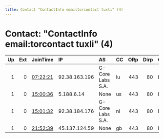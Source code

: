 ```yaml
---
title: Contact "ContactInfo emailtorcontact tuxli" (4)
---
```


# Contact: "ContactInfo email:torcontact tuxli" (4)

|   Up |   Ext | JoinTime                                                                                            | IP            | AS               | CC   |   ORp |   Dirp | OS    | Version   | Nickname   |   eFamMembers |
|-----:|------:|:----------------------------------------------------------------------------------------------------|:--------------|:-----------------|:-----|------:|-------:|:------|:----------|:-----------|--------------:|
|    1 |     0 | [07:22:21](https://metrics.torproject.org/rs.html#details/6D9CFB3ED769429713F2F28C8130034CEE667B32) | 92.38.163.196 | G-Core Labs S.A. | lu   |   443 |     80 | Linux | 0.4.4.6   | bauruine   |            18 |
|    1 |     0 | [15:00:36](https://metrics.torproject.org/rs.html#details/43B414FF6968037B76588065DB013A9663A1D4DD) | 5.188.6.14    | None             | us   |   443 |     80 | Linux | 0.4.4.6   | bauruine   |            18 |
|    1 |     0 | [15:01:32](https://metrics.torproject.org/rs.html#details/D5F09497548A39071D14AC9E9AA926A0F8A748F2) | 92.38.184.176 | G-Core Labs S.A. | nl   |   443 |     80 | Linux | 0.4.4.6   | bauruine   |            18 |
|    1 |     0 | [21:52:39](https://metrics.torproject.org/rs.html#details/826BBB4A48706B1DE68FBFEFB91496DB398D69D1) | 45.137.124.59 | None             | gb   |   443 |     80 | Linux | 0.4.4.6   | bauruine   |            18 |

